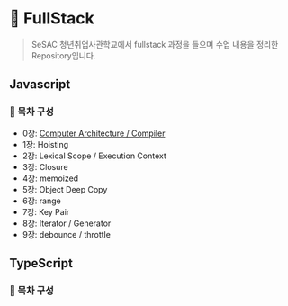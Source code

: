 # 📍 **FullStack**

> SeSAC 청년취업사관학교에서 fullstack 과정을 들으며 수업 내용을 정리한 Repository입니다.

## **Javascript**

### 📂 목차 구성

- 0장: [Computer Architecture / Compiler]()
- 1장: Hoisting
- 2장: Lexical Scope / Execution Context
- 3장: Closure
- 4장: memoized
- 5장: Object Deep Copy
- 6장: range
- 7장: Key Pair
- 8장: Iterator / Generator
- 9장: debounce / throttle

## **TypeScript**

### 📂 목차 구성
